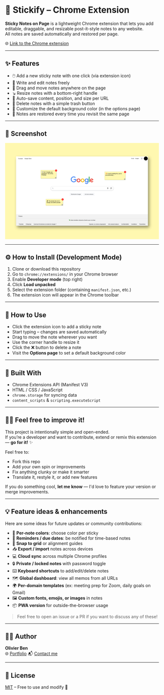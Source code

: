 # 📝 Stickify – Chrome Extension

**Sticky Notes on Page** is a lightweight Chrome extension that lets you add editable, draggable, and resizable post-it-style notes to any website.  
All notes are saved automatically and restored per page.

🌐 [Link to the Chrome extension](https://chromewebstore.google.com/detail/kpkahnnibkbfpchmjiinjmkknmhifjdp?utm_source=item-share-cb)

---

## ✨ Features

- 🖱️ Add a new sticky note with one click (via extension icon)
- 💬 Write and edit notes freely
- 📌 Drag and move notes anywhere on the page
- ↘️ Resize notes with a bottom-right handle
- 💾 Auto-save content, position, and size per URL
- 🧽 Delete notes with a simple trash button
- 🎨 Customize the default background color (in the options page)
- 🔁 Notes are restored every time you revisit the same page

---

## 📸 Screenshot

<img src="screenshots/screenshot-1.jpg" alt="Sticky Notes on Page – Screenshot" width="600" />

---

## ⚙️ How to Install (Development Mode)

1. Clone or download this repository
2. Go to `chrome://extensions/` in your Chrome browser
3. Enable **Developer mode** (top right)
4. Click **Load unpacked**
5. Select the extension folder (containing `manifest.json`, etc.)
6. The extension icon will appear in the Chrome toolbar

---

## 🧪 How to Use

- Click the extension icon to add a sticky note
- Start typing – changes are saved automatically
- Drag to move the note wherever you want
- Use the corner handle to resize it
- Click the ❌ button to delete a note
- Visit the **Options page** to set a default background color

---

## 🧰 Built With

- Chrome Extensions API (Manifest V3)
- HTML / CSS / JavaScript
- `chrome.storage` for syncing data
- `content_scripts` & `scripting.executeScript`

---

## 🧑‍💻 Feel free to improve it!

This project is intentionally simple and open-ended.  
If you’re a developer and want to contribute, extend or remix this extension — **go for it!** ✨

Feel free to:

- Fork this repo
- Add your own spin or improvements
- Fix anything clunky or make it smarter
- Translate it, restyle it, or add new features

If you do something cool, **let me know** — I'd love to feature your version or merge improvements.

---

## 💡 Feature ideas & enhancements

Here are some ideas for future updates or community contributions:

- 🧠 **Per-note colors**: choose color per sticky
- 📆 **Reminders / due dates**: be notified for time-based notes
- 🧲 **Snap to grid** or alignment guides
- 📥 **Export / import** notes across devices
- 💻 **Cloud sync** across multiple Chrome profiles
- 🔒 **Private / locked notes** with password toggle
- ⌨️ **Keyboard shortcuts** to add/edit/delete notes
- 🗺️ **Global dashboard**: view all memos from all URLs
- 🌍 **Per-domain templates** (ex: meeting prep for Zoom, daily goals on Gmail)
- 🖼️ **Custom fonts, emojis, or images** in notes
- 📦 **PWA version** for outside-the-browser usage

> Feel free to open an issue or a PR if you want to discuss any of these!

---

## 👨‍💻 Author

**Olivier Ben**  
🌐 [Portfolio](https://olyvier.com)
📬 [Contact me](mailto:hello@olyvier.com)

---

## 📝 License

[MIT](LICENSE) – Free to use and modify 🚀
